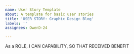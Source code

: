 ```yaml
---
name: User Story Template
about: A template for basic user stories
title: 'USER STORY: Graphic Design Blog'
labels: ''
assignees: OwenD-24

---
```


As a ROLE, I CAN CAPABILITY, SO THAT RECEIVED BENEFIT
